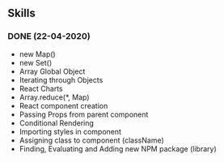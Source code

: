 ## Skills

### DONE (22-04-2020)
- new Map()
- new Set()
- Array Global Object
- Iterating through Objects
- React Charts
- Array.reduce(\*, Map)
- React component creation
- Passing Props from parent component
- Conditional Rendering
- Importing styles in component
- Assigning class to component (className)
- Finding, Evaluating and Adding new NPM package (library)
